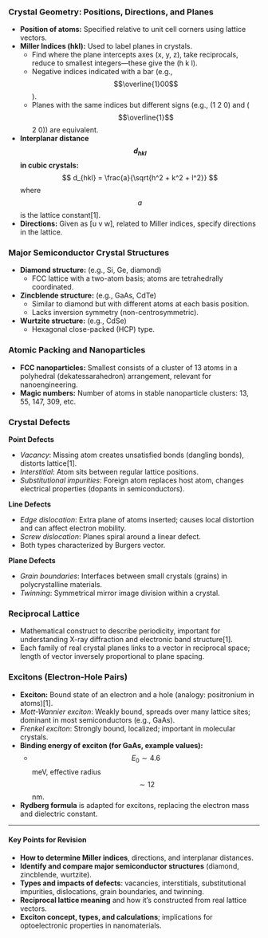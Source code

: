 ### Crystal Geometry: Positions, Directions, and Planes

- **Position of atoms:** Specified relative to unit cell corners using lattice vectors.
- **Miller Indices (hkl):** Used to label planes in crystals.
  - Find where the plane intercepts axes (x, y, z), take reciprocals, reduce to smallest integers—these give the (h k l).
  - Negative indices indicated with a bar (e.g., $$\overline{1}00$$).
  - Planes with the same indices but different signs (e.g., (1 2 0) and ($$\overline{1}$$ 2 0)) are equivalent.
- **Interplanar distance $$ d_{hkl} $$ in cubic crystals:**
  $$
  d_{hkl} = \frac{a}{\sqrt{h^2 + k^2 + l^2}}
  $$
  where $$ a $$ is the lattice constant[1].
- **Directions:** Given as [u v w], related to Miller indices, specify directions in the lattice.

### Major Semiconductor Crystal Structures

- **Diamond structure:** (e.g., Si, Ge, diamond)
  - FCC lattice with a two-atom basis; atoms are tetrahedrally coordinated.
- **Zincblende structure:** (e.g., GaAs, CdTe)
  - Similar to diamond but with different atoms at each basis position.
  - Lacks inversion symmetry (non-centrosymmetric).
- **Wurtzite structure:** (e.g., CdSe)
  - Hexagonal close-packed (HCP) type.

### Atomic Packing and Nanoparticles

- **FCC nanoparticles:** Smallest consists of a cluster of 13 atoms in a polyhedral (dekatessarahedron) arrangement, relevant for nanoengineering.
- **Magic numbers:** Number of atoms in stable nanoparticle clusters: 13, 55, 147, 309, etc.

### Crystal Defects

**Point Defects**
- *Vacancy*: Missing atom creates unsatisfied bonds (dangling bonds), distorts lattice[1].
- *Interstitial*: Atom sits between regular lattice positions.
- *Substitutional impurities*: Foreign atom replaces host atom, changes electrical properties (dopants in semiconductors).

**Line Defects**
- *Edge dislocation*: Extra plane of atoms inserted; causes local distortion and can affect electron mobility.
- *Screw dislocation*: Planes spiral around a linear defect.
- Both types characterized by Burgers vector.

**Plane Defects**
- *Grain boundaries*: Interfaces between small crystals (grains) in polycrystalline materials.
- *Twinning*: Symmetrical mirror image division within a crystal.

### Reciprocal Lattice

- Mathematical construct to describe periodicity, important for understanding X-ray diffraction and electronic band structure[1].
- Each family of real crystal planes links to a vector in reciprocal space; length of vector inversely proportional to plane spacing.

### Excitons (Electron-Hole Pairs)

- **Exciton:** Bound state of an electron and a hole (analogy: positronium in atoms)[1].
- *Mott-Wannier exciton*: Weakly bound, spreads over many lattice sites; dominant in most semiconductors (e.g., GaAs).
- *Frenkel exciton*: Strongly bound, localized; important in molecular crystals.
- **Binding energy of exciton (for GaAs, example values):**
  - $$ E_0 \sim 4.6 $$ meV, effective radius $$\sim 12$$ nm.
- **Rydberg formula** is adapted for excitons, replacing the electron mass and dielectric constant.

***

#### Key Points for Revision

- **How to determine Miller indices**, directions, and interplanar distances.
- **Identify and compare major semiconductor structures** (diamond, zincblende, wurtzite).
- **Types and impacts of defects**: vacancies, interstitials, substitutional impurities, dislocations, grain boundaries, and twinning.
- **Reciprocal lattice meaning** and how it’s constructed from real lattice vectors.
- **Exciton concept, types, and calculations**; implications for optoelectronic properties in nanomaterials.
